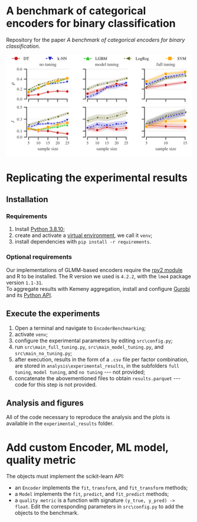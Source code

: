 # A benchmark of categorical encoders for binary classification

Repository for the paper _A benchmark of categorical encoders for binary classification_.

<img alt="Replicability of experimental results" src="analysis/plots/sample_model.png" title="Replicability"/>

# Replicating the experimental results

## Installation

### Requirements
1. Install [Python 3.8.10](https://www.python.org/downloads/release/python-3810/);
2. create and activate a [virtual environment](https://python.land/virtual-environments/virtualenv), we call it `venv`;
3. install dependencies with `pip install -r requirements`.

### Optional requirements
Our implementations of GLMM-based encoders require the [rpy2 module](https://pypi.org/project/rpy2/) and R to be installed.
The R version we used is `4.2.2`, with the `lme4` package version `1.1-31`.\
To aggregate results with Kemeny aggregation, install and configure [Gurobi](https://www.gurobi.com/) and its [Python API](https://pypi.org/project/gurobipy/).

## Execute the experiments
1. Open a terminal and navigate to `EncoderBenchmarking`;
2. activate `venv`;
3. configure the experimental parameters by editing `src\config.py`;
4. run `src\main_full_tuning.py`, `src\main_model_tuning.py`, and `src\main_no_tuning.py`; 
5. after execution, results in the form of a `.csv` file per factor combination, are stored in `analysis\experimental_results`, in the subfolders `full tuning`, `model tuning`, and `no tuning` --- not provided;
6. concatenate the abovementioned files to obtain `results.parquet` --- code for this step is not provided.

## Analysis and figures
All of the code necessary to reproduce the analysis and the plots is available in the `experimental_results` folder.

# Add custom Encoder, ML model, quality metric
The objects must implement the scikit-learn API:
- an `Encoder` implements the `fit`, `transform`, and `fit_transform` methods;
- a `Model` implements the `fit`, `predict`, and `fit_predict` methods;
- a `quality metric` is a function with signature `(y_true, y_pred) -> float`.
Edit the corresponding parameters in `src\config.py` to add the objects to the benchmark. 

[//]: # (## Aggregation strategy)

[//]: # (Modify `src.rank_utils.BaseAggregator` with a custom aggregation strategy: )

[//]: # (1. add the method, which operates on the `df` and `rf` dataframes, described in `src.rank_utils.BaseAggregator`;)

[//]: # (2. the method updates `self.aggrf` with a new column of scores for the ranking &#40;they do not have to be actual rankings&#41;)

[//]: # (3. add your method name and method to `self.supported_strategies` and `self.increasing`. The key of `self.increasing` must be the same as in `self.aggrf`)

  
